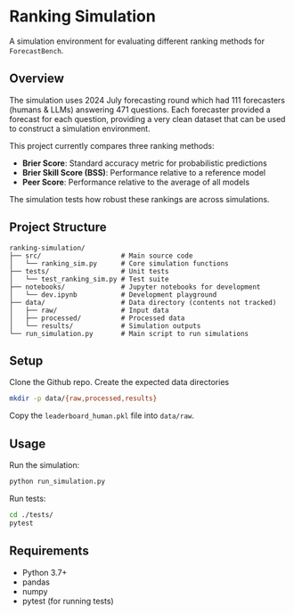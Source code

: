 # Ranking Simulation

A simulation environment for evaluating different ranking methods for `ForecastBench`.

## Overview

The simulation uses 2024 July forecasting round which had 111 forecasters (humans & LLMs) answering 471 questions. Each forecaster provided a forecast for each question, providing a very clean dataset that can be used to construct a simulation environment.

This project currently compares three ranking methods:
- **Brier Score**: Standard accuracy metric for probabilistic predictions
- **Brier Skill Score (BSS)**: Performance relative to a reference model
- **Peer Score**: Performance relative to the average of all models

The simulation tests how robust these rankings are across simulations.

## Project Structure
```
ranking-simulation/
├── src/                    # Main source code
│   └── ranking_sim.py      # Core simulation functions
├── tests/                  # Unit tests
│   └── test_ranking_sim.py # Test suite
├── notebooks/              # Jupyter notebooks for development
│   └── dev.ipynb           # Development playground
├── data/                   # Data directory (contents not tracked)
│   ├── raw/                # Input data
│   ├── processed/          # Processed data
│   └── results/            # Simulation outputs
└── run_simulation.py       # Main script to run simulations
```

## Setup

Clone the Github repo. Create the expected data directories
```bash
mkdir -p data/{raw,processed,results}
```

Copy the `leaderboard_human.pkl` file into `data/raw`.

## Usage

Run the simulation:
```bash
python run_simulation.py
```

Run tests:
```bash
cd ./tests/
pytest
```

## Requirements

- Python 3.7+
- pandas
- numpy
- pytest (for running tests)
